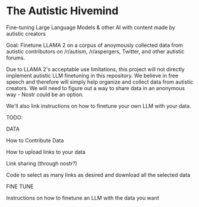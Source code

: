 # The Autistic Hivemind
Fine-tuning Large Language Models &amp; other AI with content made by autistic creators

Goal:
Finetune LLAMA 2 on a corpus of anoymously collected data from autistic contributors on /r/autism, /r/aspergers, Twitter, and other autistic forums.

Due to LLAMA 2's acceptable use limitations, this project will not directly implement autistic LLM finetuning in this repository. We believe in free speech and therefore will simply help organize and collect data from autistic creators. We will need to figure out a way to share data in an anonymous way - Nostr could be an option. 

We'll also link instructions on how to finetune your own LLM with your data. 

TODO:

DATA

How to Contribute Data

How to upload links to your data

Link sharing (through nostr?)

Code to select as many links as desired and download all the selected data

FINE TUNE

Instructions on how to finetune an LLM with the data you want


